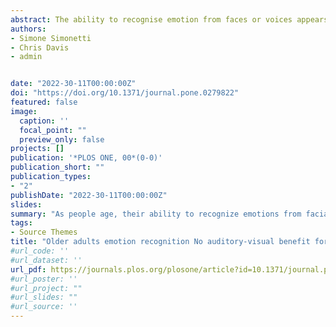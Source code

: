 ```yaml
---
abstract: The ability to recognise emotion from faces or voices appears to decline with advancing age. However, some studies have shown that emotion recognition of auditory-visual (AV) expressions is largely unaffected by age, i.e., older adults get a larger benefit from AV presentation than younger adults resulting in similar AV recognition levels. An issue with these studies is that they used well-recognised emotional expressions that are unlikely to generalise to real-life settings. To examine if an AV emotion recognition benefit generalizes across well and less well recognised stimuli, we conducted an emotion recognition study using expressions that had clear or unclear emotion information for both modalities, or clear visual, but unclear auditory information. Older (n = 30) and younger (n = 30) participants were tested on stimuli of anger, happiness, sadness, surprise, and disgust (expressed in spoken sentences) in auditory-only (AO), visual-only (VO), or AV format. Participants were required to respond by choosing one of 5 emotion options. Younger adults were more accurate in recognising emotions than older adults except for clear VO expressions. Younger adults showed an AV benefit even when unimodal recognition was poor. No such AV benefit was found for older adults; indeed, AV was worse than VO recognition when AO recognition was poor. Analyses of confusion responses indicated that older adults generated more confusion responses that were common between AO and VO conditions, than younger adults. We propose that older adults’ poorer AV performance may be due to a combination of weak auditory emotion recognition and response uncertainty that resulted in a higher cognitive load.
authors:
- Simone Simonetti
- Chris Davis
- admin


date: "2022-30-11T00:00:00Z"
doi: "https://doi.org/10.1371/journal.pone.0279822"
featured: false
image:
  caption: ''
  focal_point: ""
  preview_only: false
projects: []
publication: '*PLOS ONE, 00*(0-0)'
publication_short: ""
publication_types:
- "2"
publishDate: "2022-30-11T00:00:00Z"
slides: 
summary: "As people age, their ability to recognize emotions from facial expressions or voices tends to decline. However, some studies have found that older adults benefit more from combined audio-visual presentations than younger adults, resulting in similar levels of emotion recognition. One limitation of these studies is that they used well-known emotional expressions that may not apply to real-life situations. To address this, a new study was conducted to examine if the audio-visual emotion recognition benefit extends to less familiar stimuli. The study involved older and younger participants who were tested on anger, happiness, sadness, surprise, and disgust expressed through spoken sentences in auditory-only, visual-only, or audio-visual formats. Participants had to choose the corresponding emotion from a set of options. Younger adults were generally more accurate than older adults in recognizing emotions, except for clear visual-only expressions. Younger adults showed an audio-visual benefit even when their unimodal recognition was poor. However, older adults did not show the same benefit; in fact, their audio-visual recognition was worse than visual-only recognition when auditory-only recognition was poor. Analysis of confusion responses revealed that older adults had more confusion between auditory-only and visual-only conditions compared to younger adults. The authors suggest that older adults' poorer audio-visual performance may be due to a combination of weak auditory emotion recognition and higher cognitive load caused by response uncertainty." 
tags:
- Source Themes
title: "Older adults emotion recognition No auditory-visual benefit for less clear expressions"
#url_code: ''
#url_dataset: ''
url_pdf: https://journals.plos.org/plosone/article?id=10.1371/journal.pone.0279822
#url_poster: ''
#url_project: ""
#url_slides: ""
#url_source: ''
---
```


